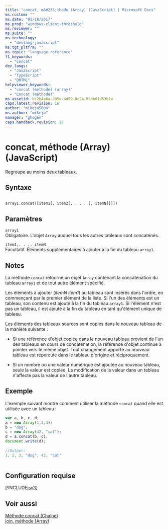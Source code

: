 ```yaml
---
title: "concat, m&#233;thode (Array) (JavaScript) | Microsoft Docs"
ms.custom: ""
ms.date: "01/18/2017"
ms.prod: "windows-client-threshold"
ms.reviewer: ""
ms.suite: ""
ms.technology: 
  - "devlang-javascript"
ms.tgt_pltfrm: ""
ms.topic: "language-reference"
f1_keywords: 
  - "concat"
dev_langs: 
  - "JavaScript"
  - "TypeScript"
  - "DHTML"
helpviewer_keywords: 
  - "concat (méthode) (array)"
  - "Concat (méthode)"
ms.assetid: bc2b4a6a-209e-4d59-8c24-59db01d53b1e
caps.latest.revision: 16
author: "mikejo5000"
ms.author: "mikejo"
manager: "ghogen"
caps.handback.revision: 16
---
```

# concat, m&#233;thode (Array) (JavaScript)
Regroupe au moins deux tableaux.  
  
## Syntaxe  
  
```  
  
array1.concat([item1[, item2[, . . . [, itemN]]]])   
```  
  
## Paramètres  
 `array1`  
 Obligatoire.  L'objet `Array` auquel tous les autres tableaux sont concaténés.  
  
 `item1,. . ., itemN`  
 Facultatif.  Éléments supplémentaires à ajouter à la fin du tableau `array1`.  
  
## Notes  
 La méthode `concat` retourne un objet `Array` contenant la concaténation du tableau `array1` et de tout autre élément spécifié.  
  
 Les éléments à ajouter \(*itemN item1*\) au tableau sont insérés dans l'ordre, en commençant par le premier élément de la liste.  Si l'un des éléments est un tableau, son contenu est ajouté à la fin du tableau `array1`.  Si l'élément n'est pas un tableau, il est ajouté à la fin du tableau en tant qu'élément unique de tableau.  
  
 Les éléments des tableaux sources sont copiés dans le nouveau tableau de la manière suivante :  
  
-   Si une référence d'objet copiée dans le nouveau tableau provient de l'un des tableaux en cours de concaténation, la référence d'objet continue à pointer vers le même objet.  Tout changement apporté au nouveau tableau est répercuté dans le tableau d'origine et réciproquement.  
  
-   Si un nombre ou une valeur numérique est ajoutée au nouveau tableau, seule la valeur est copiée.  La modification de la valeur dans un tableau n'affecte pas la valeur de l'autre tableau.  
  
## Exemple  
 L'exemple suivant montre comment utiliser la méthode `concat` quand elle est utilisée avec un tableau :  
  
```javascript  
var a, b, c, d;  
a = new Array(1,2,3);  
b = "dog";  
c = new Array(42, "cat");  
d = a.concat(b, c);  
document.write(d);  
  
//Output:   
1, 2, 3, "dog", 42, "cat"  
  
```  
  
## Configuration requise  
 [!INCLUDE[jsv3](../../javascript/reference/includes/jsv3-md.md)]  
  
## Voir aussi  
 [Méthode concat \(Chaîne\)](../../javascript/reference/concat-method-string-javascript.md)   
 [join, méthode \(Array\)](../../javascript/reference/join-method-array-javascript.md)